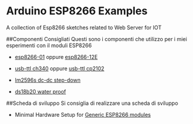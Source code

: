 Arduino ESP8266 Examples
=========================

A collection of Esp8266 sketches related to Web Server for IOT 

##Componenti Consigliati
Questi sono  i componenti che utilizzo per i miei esperimenti con il moduli ESP8266

* [esp8266-01](http://www.electrodragon.com/product/esp8266-wi07c-wifi-module/) oppure [esp8266-12E](http://www.electrodragon.com/product/esp8266-smd-adapter-board/)

* [usb-ttl ch340](http://www.electrodragon.com/product/usb-ttl-serial-ch340-board/) oppure [usb-ttl cp2102](http://www.electrodragon.com/product/cp2102-usb-ttl-uart-module-v2/)

* [lm2596s dc-dc step-down](http://www.electrodragon.com/product/lm2596s-adj-dc-dc-small-tiny-adjustable-step-down-module-3-40vin-1-5-35vout/)

* [ds18b20 water proof](http://www.electrodragon.com/product/ds18b20-water-proof-probe-with-cable/)

##Scheda di sviluppo
Si consiglia di realizzare una scheda di sviluppo 

* Minimal Hardware Setup for [Generic ESP8266 modules](https://github.com/esp8266/Arduino/blob/master/doc/boards.md#generic-esp8266-modules)

